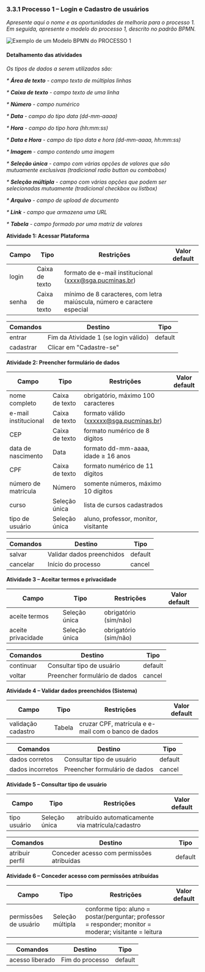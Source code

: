 ### 3.3.1 Processo 1 – Login e Cadastro de usuários

_Apresente aqui o nome e as oportunidades de melhoria para o processo 1. 
Em seguida, apresente o modelo do processo 1, descrito no padrão BPMN._

![Exemplo de um Modelo BPMN do PROCESSO 1](../images/modelagem_p1.png "Modelo BPMN do Processo 1.")

#### Detalhamento das atividades

_Os tipos de dados a serem utilizados são:_

_* **Área de texto** - campo texto de múltiplas linhas_

_* **Caixa de texto** - campo texto de uma linha_

_* **Número** - campo numérico_

_* **Data** - campo do tipo data (dd-mm-aaaa)_

_* **Hora** - campo do tipo hora (hh:mm:ss)_

_* **Data e Hora** - campo do tipo data e hora (dd-mm-aaaa, hh:mm:ss)_

_* **Imagem** - campo contendo uma imagem_

_* **Seleção única** - campo com várias opções de valores que são mutuamente exclusivas (tradicional radio button ou combobox)_

_* **Seleção múltipla** - campo com várias opções que podem ser selecionadas mutuamente (tradicional checkbox ou listbox)_

_* **Arquivo** - campo de upload de documento_

_* **Link** - campo que armazena uma URL_

_* **Tabela** - campo formado por uma matriz de valores_


**Atividade 1: Acessar Plataforma**

| **Campo**       | **Tipo**         | **Restrições** | **Valor default** |
| ---             | ---              | ---            | ---               |
| login | Caixa de texto  | formato de e-mail institucional (xxxx@sga.pucminas.br)  |                   |
| senha | Caixa de texto | mínimo de 8 caracteres, com letra maiúscula, número e caractere especial |                   |


| **Comandos**         |  **Destino**                   | **Tipo** |
| ---                  | ---                            | ---               |
| entrar               | Fim da Atividade 1 (se login válido)              | default           |
| cadastrar            | Clicar em "Cadastre-se"  |                   |


**Atividade 2: Preencher formulário de dados**

| **Campo**           | **Tipo**       | **Restrições**                          | **Valor default** |
|----------------------|----------------|-----------------------------------------|-------------------|
| nome completo        | Caixa de texto | obrigatório, máximo 100 caracteres      |                   |
| e-mail institucional | Caixa de texto | formato válido (xxxxxx@sga.pucminas.br) |                   |
| CEP                  | Caixa de texto | formato numérico de 8 dígitos           |                   |
| data de nascimento   | Data           | formato dd-mm-aaaa, idade ≥ 16 anos     |                   |
| CPF                  | Caixa de texto | formato numérico de 11 dígitos          |                   |
| número de matrícula  | Número         | somente números, máximo 10 dígitos      |                   |
| curso                | Seleção única  | lista de cursos cadastrados             |                   |
| tipo de usuário      | Seleção única  | aluno, professor, monitor, visitante    |                   |


| **Comandos** | **Destino**                      | **Tipo**   |
|--------------|----------------------------------|------------|
| salvar       | Validar dados preenchidos        | default    |
| cancelar     | Início do processo               | cancel     |

**Atividade 3 – Aceitar termos e privacidade**

| **Campo**          | **Tipo**       | **Restrições**     | **Valor default** |
|---------------------|----------------|--------------------|-------------------|
| aceite termos       | Seleção única  | obrigatório (sim/não) |                |
| aceite privacidade  | Seleção única  | obrigatório (sim/não) |                |

| **Comandos** | **Destino**                      | **Tipo**   |
|--------------|----------------------------------|------------|
| continuar    | Consultar tipo de usuário        | default    |
| voltar       | Preencher formulário de dados    | cancel     |

**Atividade 4 – Validar dados preenchidos (Sistema)**

| **Campo**         | **Tipo**   | **Restrições**                                | **Valor default** |
|--------------------|-----------|-----------------------------------------------|-------------------|
| validação cadastro | Tabela    | cruzar CPF, matrícula e e-mail com o banco de dados |                   |

| **Comandos**    | **Destino**                   | **Tipo**   |
|-----------------|--------------------------------|------------|
| dados corretos  | Consultar tipo de usuário      | default    |
| dados incorretos| Preencher formulário de dados  | cancel     |


**Atividade 5 – Consultar tipo de usuário**

| **Campo**      | **Tipo**       | **Restrições**                     | **Valor default** |
|-----------------|----------------|------------------------------------|-------------------|
| tipo usuário    | Seleção única  | atribuído automaticamente via matrícula/cadastro |                   |

| **Comandos**   | **Destino**                          | **Tipo**   |
|----------------|--------------------------------------|------------|
| atribuir perfil| Conceder acesso com permissões atribuídas | default |

**Atividade 6 – Conceder acesso com permissões atribuídas**

| **Campo**            | **Tipo**         | **Restrições**                                                                 | **Valor default** |
|-----------------------|------------------|--------------------------------------------------------------------------------|-------------------|
| permissões de usuário | Seleção múltipla | conforme tipo: aluno = postar/perguntar; professor = responder; monitor = moderar; visitante = leitura | |

| **Comandos**    | **Destino**        | **Tipo**   |
|-----------------|--------------------|------------|
| acesso liberado | Fim do processo    | default    |

